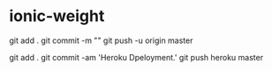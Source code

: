 # ionic-weight

git add .
git commit -m ""
git push -u origin master

git add .
git commit -am 'Heroku Dpeloyment.'
git push heroku master

